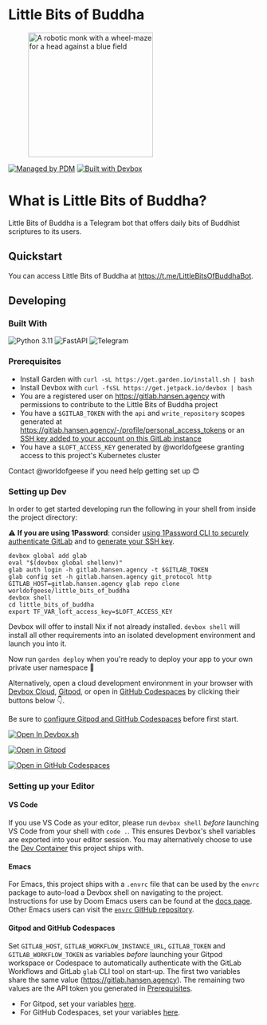 # Little Bits of Buddha

<figure>
  <img src="https://us-east-1.linodeobjects.com/kinopio-uploads/wvF4LRNvUWaQyrINvklmE/little-bits-of-buddha-telegram-bot-logo--SNM.jpg" alt="A robotic monk with a wheel-maze for a head against a blue field" width="250" />
</figure>

[![Managed by PDM](https://img.shields.io/badge/pdm-managed-blueviolet)](https://pdm.fming.dev)
[![Built with Devbox](https://camo.githubusercontent.com/44007cdd3b58909b59b9d6ba003533cd620f85245a2aa4c84081e511b9c3b405/68747470733a2f2f6a65747061636b2e696f2f646576626f782f696d672f736869656c645f67616c6178792e737667)](https://jetpack.io/devbox/docs/contributor-quickstart/)

# What is Little Bits of Buddha?

Little Bits of Buddha is a Telegram bot that offers daily bits of Buddhist scriptures to its users.

## Quickstart

You can access Little Bits of Buddha at https://t.me/LittleBitsOfBuddhaBot.

## Developing

### Built With

![Python 3.11](https://img.shields.io/badge/Python-FFD43B?style=for-the-badge&logo=python&logoColor=blue)
![FastAPI](https://img.shields.io/badge/fastapi-109989?style=for-the-badge&logo=FASTAPI&logoColor=white)
![Telegram](https://img.shields.io/badge/Telegram-2CA5E0?style=for-the-badge&logo=telegram&logoColor=white)

### Prerequisites

- Install Garden with `curl -sL https://get.garden.io/install.sh | bash`
- Install Devbox with `curl -fsSL https://get.jetpack.io/devbox | bash`
- You are a registered user on https://gitlab.hansen.agency with permissions to contribute to the Little Bits of Buddha project
- You have a `$GITLAB_TOKEN` with the `api` and `write_repository` scopes generated at https://gitlab.hansen.agency/-/profile/personal_access_tokens or an [SSH key added to your account on this GitLab instance](https://gitlab.hansen.agency/-/profile/keys)
- You have a `$LOFT_ACCESS_KEY` generated by @worldofgeese granting access to this project's Kubernetes cluster

Contact @worldofgeese if you need help getting set up 😊

### Setting up Dev

In order to get started developing run the following in your shell from inside the project directory:

⚠️ **If you are using 1Password**: consider [using 1Password CLI to securely authenticate GitLab](https://developer.1password.com/docs/cli/shell-plugins/gitlab/) and to [generate your SSH key](https://docs.gitlab.com/ee/user/ssh.html#generate-an-ssh-key-pair-with-1password).

```shell
devbox global add glab
eval "$(devbox global shellenv)"
glab auth login -h gitlab.hansen.agency -t $GITLAB_TOKEN
glab config set -h gitlab.hansen.agency git_protocol http
GITLAB_HOST=gitlab.hansen.agency glab repo clone worldofgeese/little_bits_of_buddha
devbox shell
cd little_bits_of_buddha
export TF_VAR_loft_access_key=$LOFT_ACCESS_KEY
```

Devbox will offer to install Nix if not already installed. `devbox shell` will install all other requirements into an isolated development environment and launch you into it.

Now run `garden deploy` when you're ready to deploy your app to your own private user namespace 🚀

Alternatively, open a cloud development environment in your browser with [Devbox Cloud](https://www.jetpack.io/devbox/docs/devbox_cloud/), [Gitpod](https://www.gitpod.io/), or open in [GitHub Codespaces](https://docs.github.com/en/codespaces/overview) by clicking their buttons below 👇.

Be sure to [configure Gitpod and GitHub Codespaces](#gitpod-and-github-codespaces) before first start.

[![Open In Devbox.sh](https://jetpack.io/img/devbox/open-in-devbox.svg)](https://devbox.sh/github.com/worldofgeese/little_bits_of_buddha)

[![Open in Gitpod](https://gitpod.io/button/open-in-gitpod.svg)](https://gitpod.io/#https://github.com/worldofgeese/little_bits_of_buddha)

[![Open in GitHub Codespaces](https://github.com/codespaces/badge.svg)](https://github.com/codespaces/new?hide_repo_select=true&ref=main&repo=603759732&machine=standardLinux32gb&devcontainer_path=.devcontainer%2Fdevcontainer.json&location=WestEurope)

### Setting up your Editor

#### VS Code

If you use VS Code as your editor, please run `devbox shell` _before_ launching VS Code from your shell with `code .`. This ensures Devbox's shell variables are exported into your editor session. You may alternatively choose to use the [Dev Container](https://containers.dev/) this project ships with.

#### Emacs

For Emacs, this project ships with a `.envrc` file that can be used by the `envrc` package to auto-load a Devbox shell on navigating to the project. Instructions for use by Doom Emacs users can be found at the [docs page](https://docs.doomemacs.org/latest/modules/tools/direnv/). Other Emacs users can visit the [`envrc` GitHub repository](https://github.com/purcell/envrc).

#### Gitpod and GitHub Codespaces

Set `GITLAB_HOST`, `GITLAB_WORKFLOW_INSTANCE_URL`, `GITLAB_TOKEN` and `GITLAB_WORKFLOW_TOKEN` as variables *before* launching your Gitpod workspace or Codespace to automatically authenticate with the GitLab Workflows and GitLab `glab` CLI tool on start-up. The first two variables share the same value (https://gitlab.hansen.agency). The remaining two values are the API token you generated in [Prerequisites](#prerequisites).

- For Gitpod, set your variables [here](https://gitpod.io/user/variables).
- For GitHub Codespaces, set your variables [here](https://github.com/settings/codespaces).
